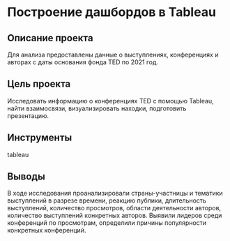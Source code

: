 # Построение дашбордов в Tableau
## Описание проекта
Для анализа предоставлены данные о выступлениях, конференциях и авторах с даты основания фонда TED по 2021 год. 

## Цель проекта
Исследовать информацию о конференциях TED с помощью Tableau, найти взаимосвязи, визуализировать находки, подготовить презентацию.

## Инструменты
tableau

## Выводы
В ходе исследования проанализировали страны-участницы и тематики выступлений в разрезе времени, реакцию публики, длительность выступлений, количество просмотров, области деятельности авторов, количество выступлений конкретных авторов. Выявили лидеров среди конференций по просмотрам, определили причины популярности конкретных конференций.
